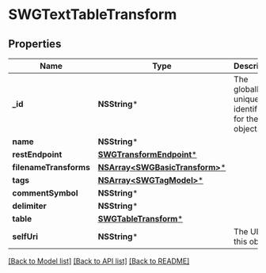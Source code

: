 # SWGTextTableTransform

## Properties
Name | Type | Description | Notes
------------ | ------------- | ------------- | -------------
**_id** | **NSString*** | The globally unique identifier for the object. | [optional] 
**name** | **NSString*** |  | [optional] 
**restEndpoint** | [**SWGTransformEndpoint***](SWGTransformEndpoint.md) |  | [optional] 
**filenameTransforms** | [**NSArray&lt;SWGBasicTransform&gt;***](SWGBasicTransform.md) |  | [optional] 
**tags** | [**NSArray&lt;SWGTagModel&gt;***](SWGTagModel.md) |  | [optional] 
**commentSymbol** | **NSString*** |  | [optional] 
**delimiter** | **NSString*** |  | [optional] 
**table** | [**SWGTableTransform***](SWGTableTransform.md) |  | [optional] 
**selfUri** | **NSString*** | The URI for this object | [optional] 

[[Back to Model list]](../README.md#documentation-for-models) [[Back to API list]](../README.md#documentation-for-api-endpoints) [[Back to README]](../README.md)


